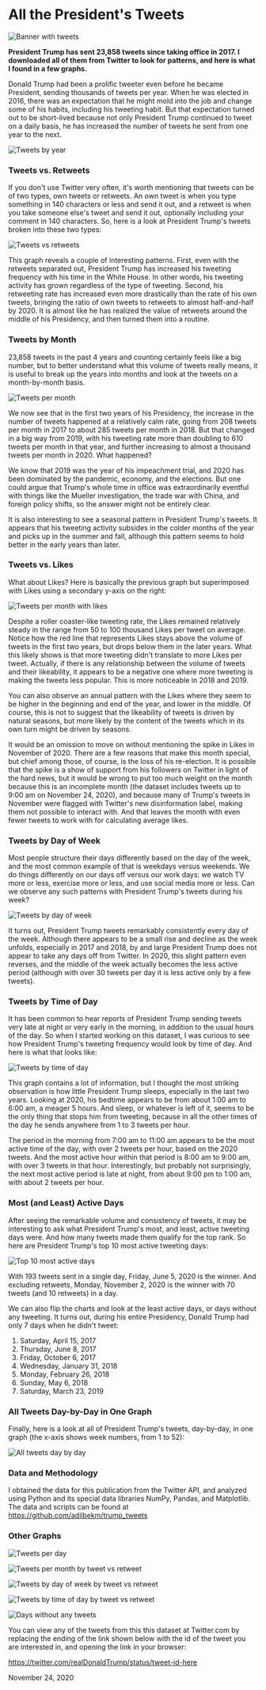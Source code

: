 # All the President's Tweets #

![Banner with tweets][plt14]

**President Trump has sent 23,858 tweets since taking office in 2017. I downloaded all of them from Twitter to look for patterns, and here is what I found in a few graphs.** 

Donald Trump had been a prolific tweeter even before he became President, sending thousands of tweets per year. When he was elected in 2016, there was an expectation that he might mold into the job and change some of his habits, including his tweeting habit. But that expectation turned out to be short-lived because not only President Trump continued to tweet on a daily basis, he has increased the number of tweets he sent from one year to the next.

![Tweets by year][plt1]

### Tweets vs. Retweets

If you don't use Twitter very often, it's worth mentioning that tweets can be of two types, own tweets or retweets. An own tweet is when you type something in 140 characters or less and send it out, and a retweet is when you take someone else's tweet and send it out, optionally including your comment in 140 characters. So, here is a look at President Trump's tweets broken into these two types:

![Tweets vs retweets][plt2]

This graph reveals a couple of interesting patterns. First, even with the retweets separated out, President Trump has increased his tweeting frequency with his time in the White House. In other words, his tweeting activity has grown regardless of the type of tweeting. Second, his retweeting rate has increased even more drastically than the rate of his own tweets, bringing the ratio of own tweets to retweets to almost half-and-half by 2020. It is almost like he has realized the value of retweets around the middle of his Presidency, and then turned them into a routine. 

### Tweets by Month

23,858 tweets in the past 4 years and counting certainly feels like a big number, but to better understand what this volume of tweets really means, it is useful to break up the years into months and look at the tweets on a month-by-month basis.

![Tweets per month][plt4]

We now see that in the first two years of his Presidency, the increase in the number of tweets happened at a relatively calm rate, going from 208 tweets per month in 2017 to about 285 tweets per month in 2018. But that changed in a big way from 2019, with his tweeting rate more than doubling to 610 tweets per month in that year, and further increasing to almost a thousand tweets per month in 2020. What happened?

We know that 2019 was the year of his impeachment trial, and 2020 has been dominated by the pandemic, economy, and the elections. But one could argue that Trump's whole time in office was extraordinarily eventful with things like the Mueller investigation, the trade war with China, and foreign policy shifts, so the answer might not be entirely clear.

It is also interesting to see a seasonal pattern in President Trump's tweets. It appears that his tweeting activity subsides in the colder months of the year and picks up in the summer and fall, although this pattern seems to hold better in the early years than later.  

### Tweets vs. Likes

What about Likes? Here is basically the previous graph but superimposed with Likes using a secondary y-axis on the right:

![Tweets per month with likes][plt6]

Despite a roller coaster-like tweeting rate, the Likes remained relatively steady in the range from 50 to 100 thousand Likes per tweet on average. Notice how the red line that represents Likes stays above the volume of tweets in the first two years, but drops below them in the later years. What this likely shows is that more tweeting didn't translate to more Likes per tweet. Actually, if there is any relationship between the volume of tweets and their likeability, it appears to be a negative one where more tweeting is making the tweets less popular. This is more noticeable in 2018 and 2019. 

You can also observe an annual pattern with the Likes where they seem to be higher in the beginning and end of the year, and lower in the middle. Of course, this is not to suggest that the likeability of tweets is driven by natural seasons, but more likely by the content of the tweets which in its own turn might be driven by seasons.

It would be an omission to move on without mentioning the spike in Likes in November of 2020. There are a few reasons that make this month special, but chief among those, of course, is the loss of his re-election. It is possible that the spike is a show of support from his followers on Twitter in light of the hard news, but it would be wrong to put too much weight on the month because this is an incomplete month (the dataset includes tweets up to 9:00 am on November 24, 2020), and because many of Trump's tweets in November were flagged with Twitter's new disinformation label, making them not possible to interact with. And that leaves the month with even fewer tweets to work with for calculating average likes. 

### Tweets by Day of Week

Most people structure their days differently based on the day of the week, and the most common example of that is weekdays versus weekends. We do things differently on our days off versus our work days: we watch TV more or less, exercise more or less, and use social media more or less. Can we observe any such patterns with President Trump's tweets during his week?

![Tweets by day of week][plt7]

It turns out, President Trump tweets remarkably consistently every day of the week. Although there appears to be a small rise and decline as the week unfolds, especially in 2017 and 2018, by and large President Trump does not appear to take any days off from Twitter. In 2020, this slight pattern even reverses, and the middle of the week actually becomes the less active period (although with over 30 tweets per day it is less active only by a few tweets). 

### Tweets by Time of Day

It has been common to hear reports of President Trump sending tweets very late at night or very early in the morning, in addition to the usual hours of the day. So when I started working on this dataset, I was curious to see how President Trump's tweeting frequency would look by time of day. And here is what that looks like:

![Tweets by time of day][plt9]

This graph contains a lot of information, but I thought the most striking observation is how little President Trump sleeps, especially in the last two years. Looking at 2020, his bedtime appears to be from about 1:00 am to 6:00 am, a meager 5 hours. And sleep, or whatever is left of it, seems to be the only thing that stops him from tweeting, because in all the other times of the day he sends anywhere from 1 to 3 tweets per hour. 

The period in the morning from 7:00 am to 11:00 am appears to be the most active time of the day, with over 2 tweets per hour, based on the 2020 tweets. And the most active hour within that period is 8:00 am to 9:00 am, with over 3 tweets in that hour. Interestingly, but probably not surprisingly, the next most active period is late at night, from about 9:00 pm to 1:00 am, with about 2 tweets per hour.

### Most (and Least) Active Days

After seeing the remarkable volume and consistency of tweets, it may be interesting to ask what President Trump's most, and least, active tweeting days were. And how many tweets made them qualify for the top rank. So here are President Trump's top 10 most active tweeting days:

![Top 10 most active days][plt11]

With 193 tweets sent in a single day, Friday, June 5, 2020 is the winner. And excluding retweets, Monday, November 2, 2020 is the winner with 70 tweets (and 10 retweets) in a day. 

We can also flip the charts and look at the least active days, or days without any tweeting. It turns out, during his entire Presidency, Donald Trump had only 7 days when he didn't tweet:

1) Saturday, April 15, 2017
2) Thursday, June 8, 2017
3) Friday, October 6, 2017
4) Wednesday, January 31, 2018
5) Monday, February 26, 2018
6) Sunday, May 6, 2018
7) Saturday, March 23, 2019

### All Tweets Day-by-Day in One Graph

Finally, here is a look at all of President Trump's tweets, day-by-day, in one graph (the x-axis shows week numbers, from 1 to 52):

![All tweets day by day][plt13]

### Data and Methodology

I obtained the data for this publication from the Twitter API, and analyzed using Python and its special data libraries NumPy, Pandas, and Matplotlib. The data and scripts can be found at https://github.com/adilbekm/trump_tweets

### Other Graphs 

![Tweets per day][plt3]

![Tweets per month by tweet vs retweet][plt5]

![Tweets by day of week by tweet vs retweet][plt8]

![Tweets by time of day by tweet vs retweet][plt10]

![Days without any tweets][plt12]

You can view any of the tweets from this this dataset at Twitter.com by replacing the ending of the link shown below with the id of the tweet you are interested in, and opening the link in your browser:

https://twitter.com/realDonaldTrump/status/tweet-id-here

November 24, 2020

[plt1]: images/plt_01.png
[plt2]: images/plt_02.png
[plt3]: images/plt_03.png
[plt4]: images/plt_04.png
[plt5]: images/plt_05.png
[plt6]: images/plt_06.png
[plt7]: images/plt_07.png
[plt8]: images/plt_08.png
[plt9]: images/plt_09.png
[plt10]: images/plt_10.png
[plt11]: images/plt_11.png
[plt12]: images/plt_12.png
[plt13]: images/plt_13.png
[plt14]: images/plt_14.png

